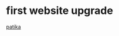 ﻿# first website upgrade
 [patika](https://app.patika.dev/paths/baslangic-seviye-frontend-web-development-patikasi)

